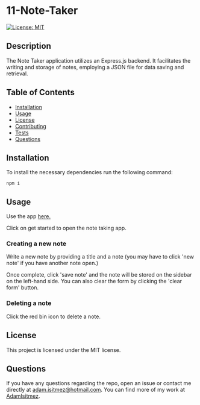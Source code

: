 # 11-Note-Taker

  [![License: MIT](https://img.shields.io/badge/License-MIT-yellow.svg)](https://opensource.org/licenses/MIT)

  ## Description
  The Note Taker application utilizes an Express.js backend. It facilitates the writing and storage of notes, employing a JSON file for data saving and retrieval.

  ## Table of Contents
  - [Installation](#installation)
  - [Usage](#usage)
  - [License](#license)
  - [Contributing](#contributing)
  - [Tests](#tests)
  - [Questions](#questions)

  ## Installation

  To install the necessary dependencies run the following command:  
  ~~~
  npm i
  ~~~

  ## Usage

  Use the app [here.](https://note-taker-00011-0cf806888b87.herokuapp.com/)
  
  Click on get started to open the note taking app.

  ### Creating a new note
  Write a new note by providing a title and a note (you may have to click 'new note' if you have another note open.)

  Once complete, click 'save note' and the note will be stored on the sidebar on the left-hand side. You can also clear the form by clicking the 'clear form' button.

  ### Deleting a note

  Click the red bin icon to delete a note.


  ## License
  This project is licensed under the MIT license.
 
  ## Questions
  If you have any questions regarding the repo, open an issue or contact me directly at adam.isitmez@hotmail.com. You can find more of my work at [AdamIsitmez](https://github.com/AdamIsitmez).

